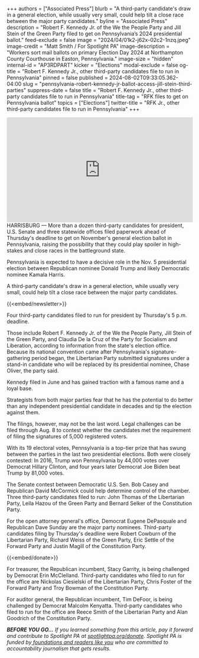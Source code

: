 +++
authors = ["Associated Press"]
blurb = "A third-party candidate's draw in a general election, while usually very small, could help tilt a close race between the major party candidates."
byline = "Associated Press"
description = "Robert F. Kennedy Jr. of the We the People Party and Jill Stein of the Green Party filed to get on Pennsylvania’s 2024 presidential ballot."
feed-exclude = false
image = "2024/04/01k2-j62x-02c2-1nzq.jpeg"
image-credit = "Matt Smith / For Spotlight PA"
image-description = "Workers sort mail ballots on primary Election Day 2024 at Northampton County Courthouse in Easton, Pennsylvania."
image-size = "hidden"
internal-id = "AP3RDPART"
kicker = "Elections"
modal-exclude = false
og-title = "Robert F. Kennedy Jr., other third-party candidates file to run in Pennsylvania"
pinned = false
published = 2024-08-02T09:33:05.362-04:00
slug = "pennsylvania-robert-kennedy-jr-ballot-access-jill-stein-third-parties"
suppress-date = false
title = "Robert F. Kennedy Jr., other third-party candidates file to run in Pennsylvania"
title-tag = "RFK files to get on Pennsylvania ballot"
topics = ["Elections"]
twitter-title = "RFK Jr., other third-party candidates file to run in Pennsylvania"
+++

<div style="padding:56.25% 0 0 0;position:relative;"><iframe src="https://player.vimeo.com/video/996410475?h=956937a054&amp;badge=0&amp;autopause=0&amp;player_id=0&amp;app_id=58479" frameborder="0" allow="autoplay; fullscreen; picture-in-picture; clipboard-write" style="position:absolute;top:0;left:0;width:100%;height:100%;" title="Body cam footage of Butler, PA police officer confronting Trump shooter"></iframe></div><script src="https://player.vimeo.com/api/player.js"></script>
HARRISBURG — More than a dozen third-party candidates for president, U.S. Senate and three statewide offices filed paperwork ahead of Thursday&#39;s deadline to get on November&#39;s general election ballot in Pennsylvania, raising the possibility that they could play spoiler in high-stakes and close races in the battleground state.

Pennsylvania is expected to have a decisive role in the Nov. 5 presidential election between Republican nominee Donald Trump and likely Democratic nominee Kamala Harris.

A third-party candidate&#39;s draw in a general election, while usually very small, could help tilt a close race between the major party candidates.

{{<embed/newsletter>}}

Four third-party candidates filed to run for president by Thursday&#39;s 5 p.m. deadline.

Those include Robert F. Kennedy Jr. of the We the People Party, Jill Stein of the Green Party, and Claudia De la Cruz of the Party for Socialism and Liberation, according to information from the state&#39;s election office. Because its national convention came after Pennsylvania&#39;s signature-gathering period began, the Libertarian Party submitted signatures under a stand-in candidate who will be replaced by its presidential nominee, Chase Oliver, the party said.

Kennedy filed in June and has gained traction with a famous name and a loyal base.

Strategists from both major parties fear that he has the potential to do better than any independent presidential candidate in decades and tip the election against them.

The filings, however, may not be the last word. Legal challenges can be filed through Aug. 8 to contest whether the candidates met the requirement of filing the signatures of 5,000 registered voters.

With its 19 electoral votes, Pennsylvania is a top-tier prize that has swung between the parties in the last two presidential elections. Both were closely contested: In 2016, Trump won Pennsylvania by 44,000 votes over Democrat Hillary Clinton, and four years later Democrat Joe Biden beat Trump by 81,000 votes.

The Senate contest between Democratic U.S. Sen. Bob Casey and Republican David McCormick could help determine control of the chamber. Three third-party candidates filed to run: John Thomas of the Libertarian Party, Leila Hazou of the Green Party and Bernard Selker of the Constitution Party.

For the open attorney general&#39;s office, Democrat Eugene DePasquale and Republican Dave Sunday are the major party nominees. Third-party candidates filing by Thursday&#39;s deadline were Robert Cowburn of the Libertarian Party, Richard Weiss of the Green Party, Eric Settle of the Forward Party and Justin Magill of the Constitution Party.

{{<embed/donate>}}

For treasurer, the Republican incumbent, Stacy Garrity, is being challenged by Democrat Erin McClelland. Third-party candidates who filed to run for the office are Nickolas Ciesielski of the Libertarian Party, Chris Foster of the Forward Party and Troy Bowman of the Constitution Party.

For auditor general, the Republican incumbent, Tim DeFoor, is being challenged by Democrat Malcolm Kenyatta. Third-party candidates who filed to run for the office are Reece Smith of the Libertarian Party and Alan Goodrich of the Constitution Party.

<strong><em>BEFORE YOU GO…</em></strong><em> If you learned something from this article, pay it forward and contribute to Spotlight PA at </em><a href="https://www.spotlightpa.org/donate"><em>spotlightpa.org/donate</em></a><em>. Spotlight PA is funded by</em><a href="https://www.spotlightpa.org/support"><em> foundations and readers like you</em></a><em> who are committed to accountability journalism that gets results.</em>

